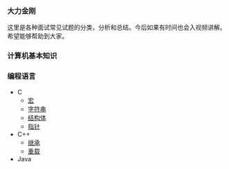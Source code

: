 ### 大力金刚

这里是各种面试常见试题的分类，分析和总结。今后如果有时间也会入视频讲解。希望能够帮助到大家。

### 计算机基本知识


### 编程语言
- C
  - [宏](https://github.com/xfdingustc/OmegaSupreme/blob/master/language/c/Macro.md)
  - [字符串](https://github.com/xfdingustc/OmegaSupreme/blob/master/language/c/String.md)
  - [结构体](https://github.com/xfdingustc/OmegaSupreme/blob/master/language/c/Struct.md)
  - [指针](https://github.com/xfdingustc/OmegaSupreme/blob/master/language/c/Point.md) 
- C++
  - [继承](https://github.com/xfdingustc/OmegaSupreme/blob/master/language/cpp/Inherit.md)
  - [重载](https://github.com/xfdingustc/OmegaSupreme/blob/master/language/cpp/Overload.md)
- Java
